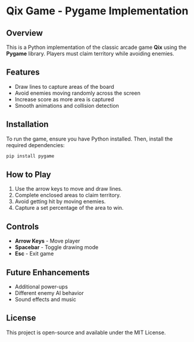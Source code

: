 # Qix Game - Pygame Implementation

## Overview
This is a Python implementation of the classic arcade game **Qix** using the **Pygame** library. Players must claim territory while avoiding enemies.

## Features
- Draw lines to capture areas of the board
- Avoid enemies moving randomly across the screen
- Increase score as more area is captured
- Smooth animations and collision detection

## Installation
To run the game, ensure you have Python installed. Then, install the required dependencies:

```sh
pip install pygame
```

## How to Play
1. Use the arrow keys to move and draw lines.
2. Complete enclosed areas to claim territory.
3. Avoid getting hit by moving enemies.
4. Capture a set percentage of the area to win.

## Controls
- **Arrow Keys** - Move player
- **Spacebar** - Toggle drawing mode
- **Esc** - Exit game

## Future Enhancements
- Additional power-ups
- Different enemy AI behavior
- Sound effects and music

## License
This project is open-source and available under the MIT License.

